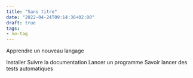 ```yaml
---
title: "Sans titre"
date: "2022-04-24T09:14:36+02:00"
draft: true
tags:
- no-tag
---
```

Apprendre un nouveau langage

Installer
Suivre la documentation
Lancer un programme
Savoir lancer des tests automatiques